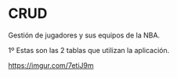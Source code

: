 # CRUD

Gestión de jugadores y sus equipos de la NBA.


1º Estas son las 2 tablas que utilizan la aplicación.

https://imgur.com/7etiJ9m
